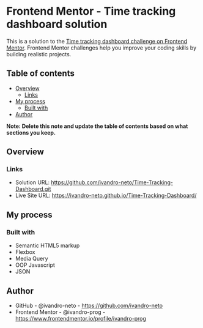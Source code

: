 # Frontend Mentor - Time tracking dashboard solution

This is a solution to the [Time tracking dashboard challenge on Frontend Mentor](https://www.frontendmentor.io/challenges/time-tracking-dashboard-UIQ7167Jw). Frontend Mentor challenges help you improve your coding skills by building realistic projects. 

## Table of contents

- [Overview](#overview)
  - [Links](#links)
- [My process](#my-process)
  - [Built with](#built-with)
- [Author](#author)


**Note: Delete this note and update the table of contents based on what sections you keep.**

## Overview


### Links

- Solution URL: https://github.com/ivandro-neto/Time-Tracking-Dashboard.git
- Live Site URL: https://ivandro-neto.github.io/Time-Tracking-Dashboard/

## My process

### Built with

- Semantic HTML5 markup
- Flexbox
- Media Query
- OOP Javascript
- JSON


## Author

- GitHub - @ivandro-neto - https://github.com/ivandro-neto
- Frontend Mentor - @ivandro-prog -https://www.frontendmentor.io/profile/ivandro-prog
